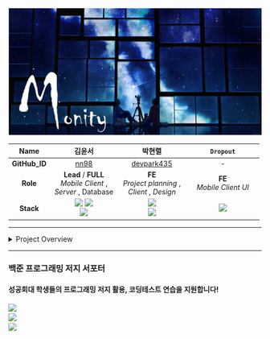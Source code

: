 <img src="img/bg00.png">

<div style="text-align: center;">

|   **Name**    |                                                                                       &nbsp;&nbsp;&nbsp;&nbsp;&nbsp;&nbsp;&nbsp;&nbsp;&nbsp;&nbsp; 김윤서 &nbsp;&nbsp;&nbsp;&nbsp;&nbsp;&nbsp;&nbsp;&nbsp;&nbsp;&nbsp;                                                                                       |                                      &nbsp;&nbsp;&nbsp;&nbsp;&nbsp;&nbsp;&nbsp;&nbsp;&nbsp;&nbsp; 박현렬 &nbsp;&nbsp;&nbsp;&nbsp;&nbsp;&nbsp;&nbsp;&nbsp;&nbsp;&nbsp;                                       | &nbsp;&nbsp;&nbsp;&nbsp;&nbsp;&nbsp;&nbsp;&nbsp;&nbsp;&nbsp; `Dropout` &nbsp;&nbsp;&nbsp;&nbsp;&nbsp;&nbsp;&nbsp;&nbsp;&nbsp;&nbsp; |
|:-------------:|:---------------------------------------------------------------------------------------------------------------------------------------------------------------------------------------------------------------------------------------------------------------------------------------------------------:|:--------------------------------------------------------------------------------------------------------------------------------------------------------------------------------------------------------:|:-----------------------------------------------------------------------------------------------------------------------------------:|
| **GitHub_ID** |                                                                                                                                      [nn98](https://github.com/nn98)                                                                                                                                      |                                                                               [devpark435](https://github.com/devpark435)                                                                                |                                                                  -                                                                  |
|   **Role**    |                                                                                                                   **Lead** / __FULL__ <br> _Mobile Client_ , <br> _Server_ , Database                                                                                                                    |                                                                         __FE__ <br> _Project planning_ , <br/> _Client_ , _Design_                                                                         |                                                   __FE__ <br> _Mobile Client UI_                                                    |
|   **Stack**   | <img src="https://img.shields.io/badge/Android-3DDC84?style=platic&logo=Android&logoColor=white"/> <img src="https://img.shields.io/badge/Node.js-339933?style=platic&logo=node.js&logoColor=white"/> <br> <img src="https://img.shields.io/badge/MySQL-4479A1?style=platic&logo=MySQL&logoColor=white"/> | <img src="https://img.shields.io/badge/JAVA-007396?style=platic&logo=Joplin&logoColor=white"/><br><img src="https://img.shields.io/badge/Node.js-339933?style=platic&logo=node.js&logoColor=white"/> |                 <img src="https://img.shields.io/badge/Android-3DDC84?style=platic&logo=Android&logoColor=white"/>                  |

</div>

* * * 

<details><summary>Project Overview</summary>

<hr>
  <img src="img/Presentation000.png" width="640" height="360">
  <img src="img/Presentation001.png" width="640" height="360">
  <img src="img/Presentation002.png" width="640" height="360">
  <img src="img/Presentation003.png" width="640" height="360">
  <img src="img/Presentation004.png" width="640" height="360">
  <img src="img/Presentation005.png" width="640" height="360">
  <img src="img/Presentation006.png" width="640" height="360">
  <img src="img/Presentation007.png" width="640" height="360">
  <img src="img/Presentation008.png" width="640" height="360">
  <img src="img/Presentation009.png" width="640" height="360">

</details>

<hr>

### 백준 프로그래밍 저지 서포터

#### 성공회대 학생들의 프로그래밍 저지 활용, 코딩테스트 연습을 지원합니다!

<img src="img/Cut-Front.png">
<br />
<img src="img/Cut-Assign.png">
<br />
<img src="img/Cut-Student.png">
<br />